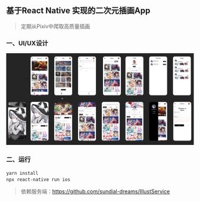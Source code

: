 ## 基于React Native 实现的二次元插画App
> 定期从Pixiv中爬取高质量插画
> 
### 一、UI/UX设计
![img.png](img.png)

### 二、运行
```bash
yarn install
npx react-native run ios
```
> 依赖服务端：https://github.com/sundial-dreams/IllustService
